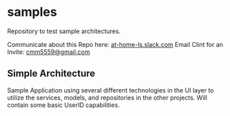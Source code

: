 # samples
Repository to test sample architectures.

Communicate about this Repo here: [at-home-ls.slack.com](at-home-ls.slack.com)
Email Clint for an Invite: cmm5559@gmail.com

## Simple Architecture
Sample Application using several different technologies in the UI layer to utilize the services, models, and repositories in the other projects.  Will contain some basic UserID capabilities.
